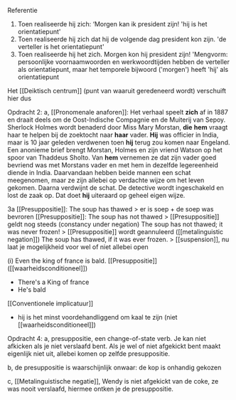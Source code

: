 
Referentie
1. Toen realiseerde hij zich: ‘Morgen kan ik president zijn!
'hij is het orientatiepunt'
2. Toen realiseerde hij zich dat hij de volgende dag president kon zijn.
'de verteller is het orientatiepunt'
3. Toen realiseerde hij het zich. Morgen kon hij president zijn!
'Mengvorm: persoonlijke voornaamwoorden en werkwoordtijden hebben de verteller als orientatiepunt, maar het temporele bijwoord ('morgen') heeft 'hij' als orientatiepunt

Het [[Deiktisch centrum]] (punt van waaruit geredeneerd wordt) verschuift hier dus

Opdracht 2:
a, [[Pronomenale anaforen]]:
Het verhaal speelt **zich** af in 1887 en draait deels om de Oost-Indische Compagnie en de Muiterij van Sepoy. Sherlock Holmes wordt benaderd door Miss Mary Morstan, **die** **hem** vraagt haar te helpen bij de zoektocht naar **haar** vader. **Hij** was officier in India, maar is 10 jaar geleden verdwenen toen **hij** terug zou komen naar Engeland. Een anonieme brief brengt Morstan, Holmes en zijn vriend Watson op het spoor van Thaddeus Sholto. Van **hem** vernemen ze dat zijn vader goed bevriend was met Morstans vader en met hem in dezelfde legereenheid diende in India. Daarvandaan hebben beide mannen een schat meegenomen, maar ze zijn allebei op verdachte wijze om het leven gekomen. Daarna verdwijnt de schat. De detective wordt ingeschakeld en lost de zaak op. Dat doet **hij** uiteraard op geheel eigen wijze.


3a 
[[Presuppositie]]: The soup has thawed > er is soep + de soep was bevroren
[[Presuppositie]]: The soup has not thawed > [[Presuppositie]] geldt nog steeds (constancy under negation)
The soup has not thawed; it was never frozen! > [[Presuppositie]] wordt geannuleerd ([[metalinguistic negation]])
The soup has thawed, if it was ever frozen. > [[suspension]], nu laat je mogelijkheid voor wel of niet allebei open

(i) Even the king of france is bald.
[[Presuppositie]] ([[waarheidsconditioneel]])
- There's a King of france
- He's bald

[[Conventionele implicatuur]]
- hij is het minst voordehandliggend om kaal te zijn (niet [[waarheidsconditioneel]])

Opdracht 4:
a, presuppositie, een change-of-state verb. Je kan niet afkicken als je niet verslaafd bent. Als je wel of niet afgekickt bent maakt eigenlijk niet uit, allebei komen op zelfde presuppositie.

b, de presuppositie is waarschijnlijk onwaar: de kop is onhandig gekozen

c, [[Metalinguistische negatie]], Wendy is niet afgekickt van de coke, ze was nooit verslaafd, hiermee ontken je de presuppositie. 
